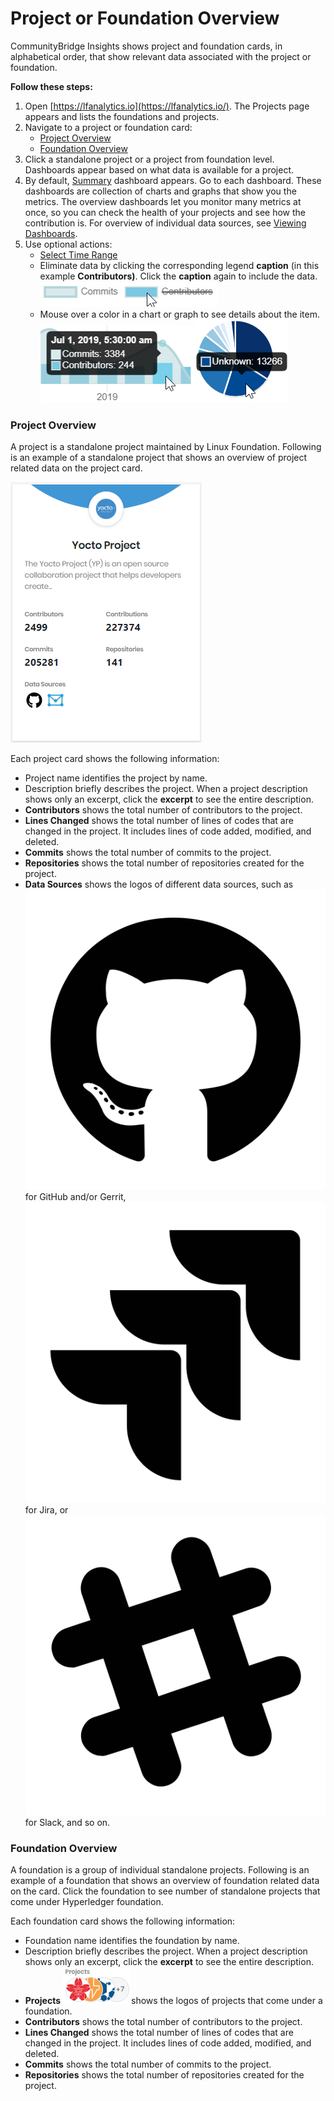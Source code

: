 # Project or Foundation Overview

CommunityBridge Insights shows project and foundation cards, in alphabetical order, that show relevant data associated with the project or foundation.

**Follow these steps:**

1. Open [https://lfanalytics.io](https://lfanalytics.io/). The Projects page appears and lists the foundations and projects.
2. Navigate to a project or foundation card:
   * [Project Overview](project-or-foundation-overview.md#project-overview)
   * [Foundation Overview](project-or-foundation-overview.md#foundation-overview)
3. Click a standalone project or a project from foundation level. Dashboards appear based on what data is available for a project.
4. By default, [Summary](viewing-dashboards/summary.md) dashboard appears. Go to each dashboard. These dashboards are collection of charts and graphs that show you the metrics. The overview dashboards let you monitor many metrics at once, so you can check the health of your projects and see how the contribution is. For overview of individual data sources, see [Viewing Dashboards](viewing-dashboards/).
5. Use optional actions:
   * [Select Time Range](filtering-data/select-time-range.md)
   * Eliminate data by clicking the corresponding legend **caption** \(in this example **Contributors\)**. Click the **caption** again to include the data. ![](../../.gitbook/assets/18088257.png) 
   * Mouse over a color in a chart or graph to see details about the item. ![](../../.gitbook/assets/18088255.png)![](../../.gitbook/assets/18088256.png)

### Project Overview

A project is a standalone project maintained by Linux Foundation. Following is an example of a standalone project that shows an overview of project related data on the project card.

![Project Overview](../../.gitbook/assets/project-overview.png)

Each project card shows the following information:

* Project name identifies the project by name.
* Description briefly describes the project. When a project description shows only an excerpt, click the **excerpt** to see the entire description.
* **Contributors** shows the total number of contributors to the project.
* **Lines Changed** shows the total number of lines of codes that are changed in the project. It includes lines of code added, modified, and deleted.
* **Commits** shows the total number of commits to the project.
* **Repositories** shows the total number of repositories created for the project.
* **Data Sources** shows the logos of different data sources, such as ![](../../.gitbook/assets/18088261.png) for GitHub and/or Gerrit, ![](../../.gitbook/assets/18088260.png) for Jira, or ![](../../.gitbook/assets/18088259.png) for Slack, and so on.

### Foundation Overview

A foundation is a group of individual standalone projects. Following is an example of a foundation that shows an overview of foundation related data on the card. Click the foundation to see number of standalone projects that come under Hyperledger foundation.

Each foundation card shows the following information:

* Foundation name identifies the foundation by name.
* Description briefly describes the project. When a project description shows only an excerpt, click the **excerpt** to see the entire description.
* **Projects** ![](../../.gitbook/assets/18088267.png)shows the logos of projects that come under a foundation.
* **Contributors** shows the total number of contributors to the project.
* **Lines Changed** shows the total number of lines of codes that are changed in the project. It includes lines of code added, modified, and deleted.
* **Commits** shows the total number of commits to the project.
* **Repositories** shows the total number of repositories created for the project.

